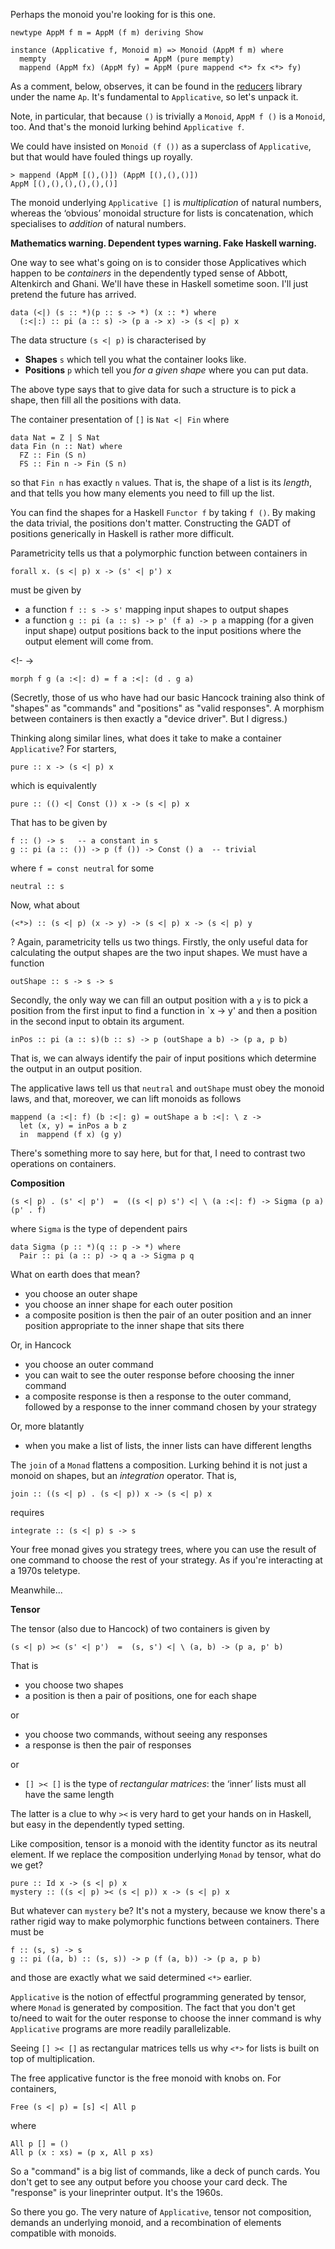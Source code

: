 Perhaps the monoid you're looking for is this one.

    newtype AppM f m = AppM (f m) deriving Show

    instance (Applicative f, Monoid m) => Monoid (AppM f m) where
      mempty                      = AppM (pure mempty)
      mappend (AppM fx) (AppM fy) = AppM (pure mappend <*> fx <*> fy)

As a comment, below, observes, it can be found in the [reducers](https://hackage.haskell.org/package/reducers-3.12.1/docs/Data-Semigroup-Applicative.html#t:Ap) library under the name `Ap`. It's fundamental to `Applicative`, so let's unpack it.

Note, in particular, that because `()` is trivially a `Monoid`, `AppM f ()` is a `Monoid`, too. And that's the monoid lurking behind `Applicative f`.

We could have insisted on `Monoid (f ())` as a superclass of `Applicative`, but that would have fouled things up royally.

    > mappend (AppM [(),()]) (AppM [(),(),()])
    AppM [(),(),(),(),(),()]

The monoid underlying `Applicative []` is *multiplication* of natural numbers, whereas the &lsquo;obvious&rsquo; monoidal structure for lists is concatenation, which specialises to *addition* of natural numbers.

**Mathematics warning. Dependent types warning. Fake Haskell warning.**

One way to see what's going on is to consider those Applicatives which happen to be *containers* in the dependently typed sense of Abbott, Altenkirch and Ghani. We'll have these in Haskell sometime soon. I'll just pretend the future has arrived.

    data (<|) (s :: *)(p :: s -> *) (x :: *) where
      (:<|:) :: pi (a :: s) -> (p a -> x) -> (s <| p) x

The data structure `(s <| p)` is characterised by

  * **Shapes** `s` which tell you what the container looks like.
  * **Positions** `p` which tell you *for a given shape* where you can put data.

The above type says that to give data for such a structure is to pick a shape, then fill all the positions with data.

The container presentation of `[]` is `Nat <| Fin` where

    data Nat = Z | S Nat
    data Fin (n :: Nat) where
      FZ :: Fin (S n)
      FS :: Fin n -> Fin (S n)

so that `Fin n` has exactly `n` values. That is, the shape of a list is its *length*, and that tells you how many elements you need to fill up the list.

You can find the shapes for a Haskell `Functor f` by taking `f ()`. By making the data trivial, the positions don't matter. Constructing the GADT of positions generically in Haskell is rather more difficult. 

Parametricity tells us that a polymorphic function between containers in

    forall x. (s <| p) x -> (s' <| p') x

must be given by

  * a function `f :: s -> s'` mapping input shapes to output shapes
  * a function `g :: pi (a :: s) -> p' (f a) -> p a` mapping (for a given input shape) output positions back to the input positions where the output element will come from.

<!- ->

    morph f g (a :<|: d) = f a :<|: (d . g a)

(Secretly, those of us who have had our basic Hancock training also think of "shapes" as "commands" and "positions" as "valid responses". A morphism between containers is then exactly a "device driver". But I digress.)

Thinking along similar lines, what does it take to make a container `Applicative`? For starters,

    pure :: x -> (s <| p) x

which is equivalently

    pure :: (() <| Const ()) x -> (s <| p) x

That has to be given by

    f :: () -> s   -- a constant in s
    g :: pi (a :: ()) -> p (f ()) -> Const () a  -- trivial

where `f = const neutral` for some

    neutral :: s

Now, what about

    (<*>) :: (s <| p) (x -> y) -> (s <| p) x -> (s <| p) y

? Again, parametricity tells us two things. Firstly, the only useful data for calculating the output shapes are the two input shapes. We must have a function

    outShape :: s -> s -> s

Secondly, the only way we can fill an output position with a `y` is to pick a position from the first input to find a function in `x -> y' and then a position in the second input to obtain its argument.

    inPos :: pi (a :: s)(b :: s) -> p (outShape a b) -> (p a, p b)

That is, we can always identify the pair of input positions which determine the output in an output position.

The applicative laws tell us that `neutral` and `outShape` must obey the monoid laws, and that, moreover, we can lift monoids as follows

    mappend (a :<|: f) (b :<|: g) = outShape a b :<|: \ z ->
      let (x, y) = inPos a b z
      in  mappend (f x) (g y)

There's something more to say here, but for that, I need to contrast two operations on containers.

**Composition**

    (s <| p) . (s' <| p')  =  ((s <| p) s') <| \ (a :<|: f) -> Sigma (p a) (p' . f)

where `Sigma` is the type of dependent pairs

    data Sigma (p :: *)(q :: p -> *) where
      Pair :: pi (a :: p) -> q a -> Sigma p q

What on earth does that mean?

  * you choose an outer shape
  * you choose an inner shape for each outer position
  * a composite position is then the pair of an outer position and an inner position appropriate to the inner shape that sits there

Or, in Hancock

  * you choose an outer command
  * you can wait to see the outer response before choosing the inner command
  * a composite response is then a response to the outer command, followed by a response to the inner command chosen by your strategy

Or, more blatantly

  * when you make a list of lists, the inner lists can have different lengths

The `join` of a `Monad` flattens a composition. Lurking behind it is not just a monoid on shapes, but an *integration* operator. That is,

    join :: ((s <| p) . (s <| p)) x -> (s <| p) x

requires

    integrate :: (s <| p) s -> s

Your free monad gives you strategy trees, where you can use the result of one command to choose the rest of your strategy. As if you're interacting at a 1970s teletype.

Meanwhile...

**Tensor**

The tensor (also due to Hancock) of two containers is given by

    (s <| p) >< (s' <| p')  =  (s, s') <| \ (a, b) -> (p a, p' b)

That is

  * you choose two shapes
  * a position is then a pair of positions, one for each shape

or

  * you choose two commands, without seeing any responses
  * a response is then the pair of responses

or

  * `[] >< []` is the type of *rectangular matrices*: the &lsquo;inner&rsquo; lists must all have the same length

The latter is a clue to why `><` is very hard to get your hands on in Haskell, but easy in the dependently typed setting.

Like composition, tensor is a monoid with the identity functor as its neutral element. If we replace the composition underlying `Monad` by tensor, what do we get?

    pure :: Id x -> (s <| p) x
    mystery :: ((s <| p) >< (s <| p)) x -> (s <| p) x

But whatever can `mystery` be? It's not a mystery, because we know there's a rather rigid way to make polymorphic functions between containers. There must be

    f :: (s, s) -> s
    g :: pi ((a, b) :: (s, s)) -> p (f (a, b)) -> (p a, p b)

and those are exactly what we said determined `<*>` earlier.

`Applicative` is the notion of effectful programming generated by tensor, where `Monad` is generated by composition. The fact that you don't get to/need to wait for the outer response to choose the inner command is why `Applicative` programs are more readily parallelizable.

Seeing `[] >< []` as rectangular matrices tells us why `<*>` for lists is built on top of multiplication.

The free applicative functor is the free monoid with knobs on. For containers,

    Free (s <| p) = [s] <| All p

where

    All p [] = ()
    All p (x : xs) = (p x, All p xs)

So a "command" is a big list of commands, like a deck of punch cards. You don't get to see any output before you choose your card deck. The "response" is your lineprinter output. It's the 1960s.

So there you go. The very nature of `Applicative`, tensor not composition, demands an underlying monoid, and a recombination of elements compatible with monoids.
